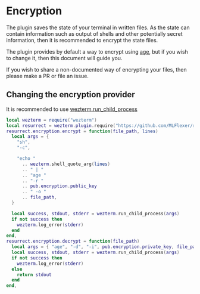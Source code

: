 # Encryption
The plugin saves the state of your terminal in written files. As the state can contain information such as output of shells and other potentially secret information, then it is recommended to encrypt the state files.

The plugin provides by default a way to encrypt using [age](https://github.com/FiloSottile/age), but if you wish to change it, then this document will guide you.

If you wish to share a non-documented way of encrypting your files, then please make a PR or file an issue.
## Changing the encryption provider
It is recommended to use [wezterm.run_child_process]()
```lua
local wezterm = require("wezterm")
local resurrect = wezterm.plugin.require("https://github.com/MLFlexer/resurrect.wezterm")
resurrect.encryption.encrypt = function(file_path, lines)
  local args = {
    "sh",
    "-c",

    "echo "
      .. wezterm.shell_quote_arg(lines)
      .. " | "
      .. "age "
      .. "-r "
      .. pub.encryption.public_key
      .. " -o "
      .. file_path,
  }

  local success, stdout, stderr = wezterm.run_child_process(args)
  if not success then
    wezterm.log_error(stderr)
  end
end,
resurrect.encryption.decrypt = function(file_path)
  local args = { "age", "-d", "-i", pub.encryption.private_key, file_path }
  local success, stdout, stderr = wezterm.run_child_process(args)
  if not success then
    wezterm.log_error(stderr)
  else
    return stdout
  end
end,
```

